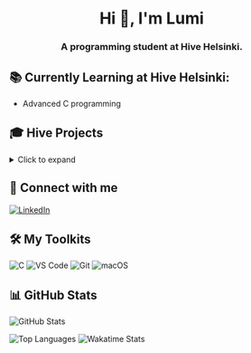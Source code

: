 <!--- <<<<<<< HEAD -->
<h1 align="center">Hi 👋, I'm Lumi</h1>
<h3 align="center">A programming student at Hive Helsinki.</h3>

## 📚 Currently Learning at Hive Helsinki:

- Advanced C programming
<!--- System Administration
- Web Development: JavaScript, Node.js, React.js
- Databases: SQL, MongoDB
- Other: Network Security, Machine Learning-->

## 🎓 Hive Projects
<details>
  <summary>Click to expand </summary>

**rank00** 

| Project | Description |
| --- | --- |
| [**libft**](https://github.com/lkilpela/libft) | A library of reproduction standard C library functions.|

**rank01** 

| Project | Description |
| --- | --- |
| [**ft\_printf**](https://github.com/lkilpela/ft_printf) | A reproduction of the printf function from C.|
| [**get\_next\_line**](https://github.com/lkilpela/ft_printf) | A function to read a file line by line.|
| [**Born2beroot**](https://github.com/lkilpela/ft_printf) | System administration with a Linux virtual machine.|

**rank02** 

| Project | Description |
| --- | --- |
| [**so\_long**](https://github.com/lkilpela/so_long) | A 2D game built in C using the MiniLibX/MLX42 graphics library.|
| [**pipex**](https://github.com/lkilpela/pipex) | An implementation of a Unix pipe command in C.|
| [**push\_swap**](https://github.com/lkilpela/push_swap) | Data sorting using two stacks in C.|

**rank03** 

| Project | Description |
| --- | --- |
| [**philosophers**](https://github.com/lkilpela/philosophers) | A multithreaded solution to the dining philosophers problem.|
| [**minishell**](https://github.com/lkilpela/minishell) | A mini shell implementation in C.|

**rank04** 

| Project | Description |
| --- | --- |
| [**...**](https://github.com/lkilpela/...) | ...|
| [**...**](https://github.com/lkilpela/...) | ...|

**rank05** 

| Project | Description |
| --- | --- |
| [**...**](https://github.com/lkilpela/...) | ...|
| [**...**](https://github.com/lkilpela/...) | ...|

**rank06** 

| Project | Description |
| --- | --- |
| [**...**](https://github.com/lkilpela/...) | ...|
| [**...**](https://github.com/lkilpela/...) | ...|
</details>

## 🤝 Connect with me
[![LinkedIn](https://img.shields.io/badge/LinkedIn-0077B5?style=for-the-badge&logo=linkedin&logoColor=white)](https://www.linkedin.com/in/lkilpelainen/)

## 🛠️ My Toolkits
![C](https://img.shields.io/badge/c-%2300599C.svg?style=for-the-badge&logo=c&logoColor=white)
![VS Code](https://img.shields.io/badge/VSCode-%23007ACC.svg?style=for-the-badge&logo=visual-studio-code&logoColor=white)
![Git](https://img.shields.io/badge/Git-%23F05033.svg?style=for-the-badge&logo=git&logoColor=white)
![macOS](https://img.shields.io/badge/macOS-000000?style=for-the-badge&logo=apple&logoColor=white)

## 📊 GitHub Stats

![GitHub Stats](https://github-readme-stats.vercel.app/api?username=lkilpela&show_icons=true&theme=radical)

![Top Languages](https://github-readme-stats.vercel.app/api/top-langs/?username=lkilpela&layout=compact&theme=dark) ![Wakatime Stats](https://github-readme-stats.vercel.app/api/wakatime?username=@018d4d23-569f-4105-bff2-bee20b7ee25c&theme=dark)

<!--![Streak Stats](https://github-readme-streak-stats.herokuapp.com/?user=lkilpela&theme=dark) -->

<!--
## 🛠️ My Skills

- Languages: C 
- Tools: Git, VS Code
- Systems: MacOS

=======  -->
<!-- <p align="center">
  <img src="badges/volunteerm.png" alt="ready to help"/>
</p>

<h1 align="center">
 42 Project - Badges
</h1>

<p align="center">
	<b><i>Cute little badges for the 42 curriculum projects!</i></b><br>
</p>

<p align="center">
	<img alt="GitHub code size in bytes" src="https://img.shields.io/github/languages/code-size/byaliego/42-project-badges?color=5BCFFF" />
	<img alt="License" src="https://img.shields.io/github/license/byaliego/42-project-badges?color=5BCFFF"/>
</p>

*Those images were produced as a paid freelance contract between [lrcouto](https://github.com/lrcouto) and 42 São Paulo, and, the right of use and distribution belongs to 42 São Paulo. They are not included in any kind of free-to-use license, they belong to a private entity.   Those badges are property of a private entity and should not be used willy-nilly.*

This repository is dedicated to collecting a wide variety of badges for the curriculum projects at 42 School. Whether you're a student, alumni, or simply an admirer of the school's projects, you'll find a delightful assortment of badges and covers to showcase your achievements.

Our collection features badges for various 42 curriculum projects, carefully gathered from different sources. In cases where a badge is missing or not readily available, we encourage you to contribute by adding your own designs. Feel free to put your creative skills to use and help us expand this repository!

Using these badges is easy. Simply download the images you need and integrate them into your projects, personal websites, or any other platforms where you want to display your 42 School accomplishments.

We appreciate any contributions to this repository, whether it's by adding missing badges, creating new designs, or suggesting improvements. If you have a badge to contribute, please follow the guidelines outlined in the repository.


## 📁 Structure/
* ```badges/```  Folder with all the badges from the Common Core projects
* ```covers/```  Folder with cover pages for your GitHub projects

## 🛠️ Usage

#### Forking the Repository
To start using the badges, you can fork this repository by clicking on the "Fork" button located at the top right corner of this page. This will create a copy of the repository under your own GitHub account, allowing you to make modifications and use the badges as per your needs.
#### Instructions to Use the Badges:
- Download the archives: Start by navigating to the badge folder (badges/) in this repository. You can access the folder by clicking here.
- Choose the desired badge: Browse through the collection of badges and select the ones you want to use in your projects.
- Integrate the badges: Download the badge image files to your local machine by clicking on each badge and selecting the "Download" option. Make sure to remember the location where you save the files. <br>

Once you have downloaded the badge files, you can integrate them into your projects or platforms of choice. Add them to your project documentation, GitHub repositories, personal websites...


### ⭐ Badges

The badges displayed below are part of the game mechanics implemented at 42São Paulo, where students unlock badges after each achievement within the 42 Common Core universe. The badge design can vary between "mandatory" and "bonus" badges.

| Project       |                    Badge                     |                        With Bonus                        |
| :------------  | :------------------------------------------: | :------------------------------------------------------: |
| libft          |         ![libft](./badges/libfte.png)        |         ![libft-bonus](./badges/libftm.png)             |
| get_next_line  | ![get_next_line](./badges/get_next_linee.png)| ![get_next_line-bonus](./badges/get_next_linem.png)     |
| born2beroot    |   ![born2beroot](./badges/born2beroote.png)  |   ![born2beroot-bonus](./badges/born2berootm.png)       |
| ft_printf      |     ![ft_printf](./badges/ft_printfe.png)    |     ![ft_printf-bonus](./badges/ft_printfm.png)         |
| minitalk       |     ![minitalk](./badges/minitalke.png)      |      ![minitalk-bonus](./badges/minitalkm.png)          |
| pipex          |      ![pipex](./badges/pipexe.png)           |         ![pipex-bonus](./badges/pipexm.png)             |
| so_long        |      ![so_long](./badges/so_longe.png)       |       ![so_long-bonus](./badges/so_longm.png)           |
| fdf            |      ![fdf](./badges/fdfe.png)               |       ![fdf-bonus](./badges/fdfm.png)                   |
| fractol        |      ![fractol](./badges/fract-ole.png)      |       ![fractol-bonus](./badges/fract-olm.png)          |
| push_swap      |     ![push_swap](./badges/push_swape.png)    |     ![push_swap-bonus](./badges/push_swapm.png)         |
| philosophers   |  ![philosophers](./badges/philosopherse.png) |  ![philosophers-bonus](./badges/philosophersm.png)      |
| minishell      |     ![minishell](./badges/minishelle.png)    |     ![minishell-bonus](./badges/minishellm.png)         |
| netpratice     |     ![netpratice](./badges/netpracticee.png) |     ![netpratice-bonus](./badges/netpracticem.png)      |
| cub3d          |     ![cub3d](./badges/cub3de.png)            |     ![cub3d-bonus](./badges/cub3dm.png)                |
| minirt         |     ![minirt](./badges/minirte.png)          |     ![minirt-bonus](./badges/minirtm.png)              |
| cpp            |     ![cpp](./badges/cppe.png)                |     ![cpp-bonus](./badges/cppm.png)                    |
| ft_containers  |![ft_containers](./badges/ft_containerse.png) |     ![ft_containers](./badges/ft_containersm.png)      |
| inception      |  ![inception](./badges/inceptione.png)       |     ![inception-bonus](./badges/inceptionm.png)        |
| webserv        |  ![webserver](./badges/webserve.png)         |     ![webserver-bonus](./badges/webservm.png)          |
| ft_irc         |  ![ft_irc](./badges/ft_irce.png)             |     ![ft_irc-bonus](./badges/ft_ircm.png)              |
| ft_transcendence |  ![ft_transcendence](./badges/ft_transcendencee.png) |     ![ft_transcendence-bonus](./badges/ft_transcendencem.png)    |


### ⭐ Badges : Plus

| Project       |                    Badge                     |                        With Bonus                        |
| :------------  | :------------------------------------------: | :------------------------------------------------------: |
| Human Coder    |    ![libft](./badges/common_coren.png)       |     ![libft-bonus](./badges/common_coree.png)           |
| Creator    |    ![libft](./badges/entrepreneure.png)       |     ![libft-bonus](./badges/entrepreneurm.png)           |
| Events    |    ![libft](./badges/eventse.png)       |     ![libft-bonus](./badges/eventsm.png)           |
| P2P Master    |    ![libft](./badges/evaluatione.png)       |     ![libft-bonus](./badges/evaluationm.png)           |
| Helper    |    ![libft](./badges/volunteere.png)       |     ![libft-bonus](./badges/volunteerm.png)           |
| Voxotron    |    ![libft](./badges/voxotrone.png)       |     ![libft-bonus](./badges/voxotronm.png)           |

---

### 🌠 Cover Pages

A cover page design for your projects da 42 School.

| Project       |            Cover Pages             |                           With Bonus                           |
| :------------ | :--------------------------------: | :------------------------------------------------------------: |
| libft         | ![libft](./covers/cover-libft.png) |         ![libft-bonus](./covers/cover-libft-bonus.png)         |
| get_next_line | ![get_next_line](./covers/cover-get_next_line.png) | ![get_next_line-bonus](./covers/cover-get_next_line-bonus.png) |
| ft_printf     | ![ft_printf](./covers/cover-ft_printf.png) | ![ft_printf-bonus](./covers/cover-ft_printf-bonus.png)     |
| born2beroot   | ![born2beroot](./covers/cover-born2beroot.png) | ![born2beroot-bonus](./covers/cover-born2beroot-bonus.png)   |
| push_swap     | ![push_swap](./covers/cover-push_swap.png) | ![push_swap-bonus](./covers/cover-push_swap-bonus.png)     |
| so_long       | ![so_long](./covers/cover-so_long.png) | ![so_long-bonus](./covers/cover-so_long-bonus.png)       |
| minitalk      | ![minitalk](./covers/cover-minitalk.png) | ![minitalk-bonus](./covers/cover-minitalk-bonus.png)      |
| pipex         | ![pipex](./covers/cover-pipex.png) | ![pipex-bonus](./covers/cover-pipex-bonus.png)      |
| philosophers  | ![philosophers](./covers/cover-philosophers.png) | ![philosophers-bonus](./covers/cover-philosophers-bonus.png)  |
| minishell     | ![minishell](./covers/cover-minishell.png) | ![minishell-bonus](./covers/cover-minishell-bonus.png)     |
| netpractice   | ![net_practice](./covers/cover-net_practice.png) | ![net_practice-bonus](./covers/cover-net_practice-bonus.png)  |
| cub3d         | ![cub3d](./covers/cover-cub3d.png) | ![cub3d-bonus](./covers/cover-cub3d-bonus.png)         |


## 📋 Issues
Feel free to open an issue if you find a bug or have a suggestion, so we can discuss the best way to improve or fix it.

## 📜  License
This project is made under the MIT license, for more information about its possible use, modification, and sharing, [click here](LICENSE).

<p align="center"> Developed by cadets for cadets. </p>
>>>>>>> subtree_repo/main -->
